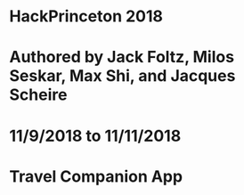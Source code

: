 # HackPrinceton 2018
# Authored by Jack Foltz, Milos Seskar, Max Shi, and Jacques Scheire
# 11/9/2018 to 11/11/2018
# Travel Companion App
